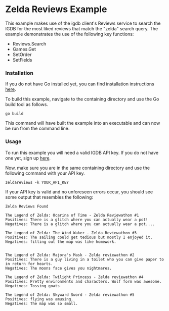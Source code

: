 # Zelda Reviews Example

This example makes use of the igdb client's Reviews service to search the IGDB
for the most liked reviews that match the "zelda" search query. The example
demonstrates the use of the following key functions:
* Reviews.Search
* Games.Get
* SetOrder
* SetFields

### Installation
If you do not have Go installed yet, you can find installation instructions 
[here](https://golang.org/doc/install).

To build this example, navigate to the containing directory and use the Go 
build tool as follows.

```
go build
```

This command will have built the example into an executable and can now be run
from the command line.

### Usage
To run this example you will need a valid IGDB API key. If you do not have one
yet, sign up [here](https://api.igdb.com/signup).

Now, make sure you are in the same containing directory and use the following 
command with your API key.

```
zeldareviews -k YOUR_API_KEY
```

If your API key is valid and no unforeseen errors occur, you should see some
output that resembles the following:

```
Zelda Reviews Found

The Legend of Zelda: Ocarina of Time - Zelda Reviewathon #1
Positives: There is a glitch where you can actually wear a pot!
Negatives: There is a glitch where you can actually wear a pot....

The Legend of Zelda: The Wind Waker - Zelda Reviewathon #3
Positives: The sailing could get tedious but mostly I enjoyed it.
Negatives: filling out the map was like homework.


The Legend of Zelda: Majora's Mask - Zelda reviewathon #2
Positives: There is a guy living in a toilet who you can give paper to in return for hearts.
Negatives: The moons face gives you nightmares.

The Legend of Zelda: Twilight Princess - Zelda reviewathon #4
Positives: Pretty environments and characters. Wolf form was awesome.
Negatives: Tossing goats

The Legend of Zelda: Skyward Sword - Zelda reviewathon #5
Positives: flying was amusing.
Negatives: The map was so small.
```